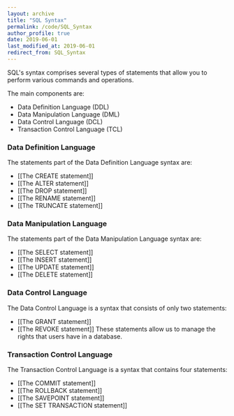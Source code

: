 ```yaml
---
layout: archive
title: "SQL Syntax"
permalink: /code/SQL_Syntax
author_profile: true
date: 2019-06-01
last_modified_at: 2019-06-01
redirect_from: SQL_Syntax
---
```


SQL's syntax comprises several types of statements that allow you to perform various commands and operations.

The main components are:
- Data Definition Language (DDL)
- Data Manipulation Language (DML)
- Data Control Language (DCL)
- Transaction Control Language (TCL)

### Data Definition Language
The statements part of the Data Definition Language syntax are:
- [[The CREATE statement]]
- [[The ALTER statement]]
- [[The DROP statement]]
- [[The RENAME statement]]
- [[The TRUNCATE statement]]

### Data Manipulation Language
The statements part of the Data Manipulation Language syntax are:
- [[The SELECT statement]]
- [[The INSERT statement]]
- [[The UPDATE statement]]
- [[The DELETE statement]]

### Data Control Language
The Data Control Language is a syntax that consists of only two statements:
- [[The GRANT statement]]
- [[The REVOKE statement]]
These statements allow us to manage the rights that users have in a database.

### Transaction Control Language
The Transaction Control Language is a syntax that contains four statements:
- [[The COMMIT statement]]
- [[The ROLLBACK statement]]
- [[The SAVEPOINT statement]]
- [[The SET TRANSACTION statement]]
